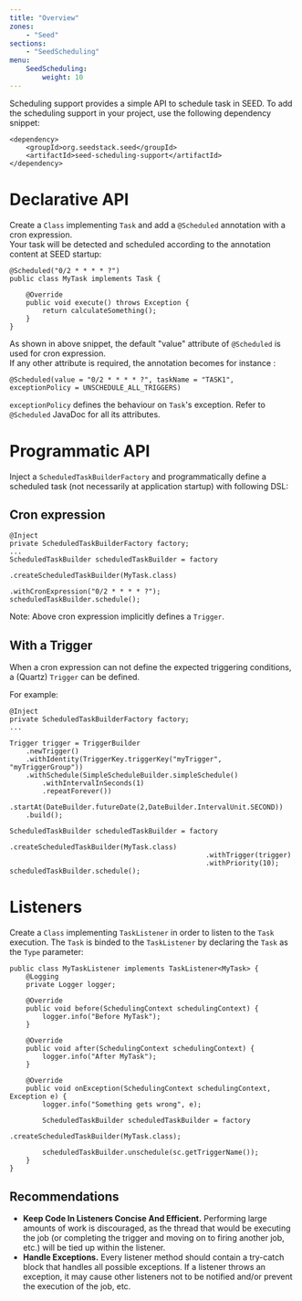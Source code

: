 ```yaml
---
title: "Overview"
zones:
    - "Seed"
sections:
    - "SeedScheduling"
menu:
    SeedScheduling:
        weight: 10
---
```


Scheduling support provides a simple API to schedule task in SEED. To add the scheduling support in your project, use
the following dependency snippet:

    <dependency>
        <groupId>org.seedstack.seed</groupId>
        <artifactId>seed-scheduling-support</artifactId>
    </dependency>

# Declarative API

Create a `Class` implementing `Task` and add a `@Scheduled` annotation with a cron expression.<br>
Your task will be detected and scheduled according to the annotation content at SEED startup:

    @Scheduled("0/2 * * * * ?")
    public class MyTask implements Task {

        @Override
        public void execute() throws Exception {
            return calculateSomething();
        }
    }

As shown in above snippet, the default "value" attribute of `@Scheduled` is used for cron expression. <br>
If any other attribute is required, the annotation becomes for instance :
	
	@Scheduled(value = "0/2 * * * * ?", taskName = "TASK1", exceptionPolicy = UNSCHEDULE_ALL_TRIGGERS)

`exceptionPolicy` defines the behaviour on `Task`'s exception. Refer to `@Scheduled` JavaDoc for all its attributes. 

# Programmatic API
Inject a `ScheduledTaskBuilderFactory` and programmatically define a scheduled task (not necessarily at application startup) with following DSL:

## Cron expression

    @Inject
    private ScheduledTaskBuilderFactory factory;
    ...
    ScheduledTaskBuilder scheduledTaskBuilder = factory
													.createScheduledTaskBuilder(MyTask.class)
													.withCronExpression("0/2 * * * * ?");
	scheduledTaskBuilder.schedule();	
    
Note: Above cron expression implicitly defines a `Trigger`.

## With a Trigger

When a cron expression can not define the expected triggering conditions, a (Quartz) `Trigger` can be defined.

For example:

    @Inject
    private ScheduledTaskBuilderFactory factory;
    ...
    
    Trigger trigger = TriggerBuilder
		.newTrigger()
		.withIdentity(TriggerKey.triggerKey("myTrigger", "myTriggerGroup"))
		.withSchedule(SimpleScheduleBuilder.simpleSchedule()
            .withIntervalInSeconds(1)
            .repeatForever())
		.startAt(DateBuilder.futureDate(2,DateBuilder.IntervalUnit.SECOND))
		.build();
 	
 	ScheduledTaskBuilder scheduledTaskBuilder = factory
													.createScheduledTaskBuilder(MyTask.class)
													.withTrigger(trigger)
													.withPriority(10);
    scheduledTaskBuilder.schedule();



# Listeners
Create a `Class` implementing `TaskListener` in order to listen to the `Task` execution. The `Task` is binded to the `TaskListener` by declaring the
`Task` as the `Type` parameter:

    public class MyTaskListener implements TaskListener<MyTask> {
        @Logging
        private Logger logger;

        @Override
        public void before(SchedulingContext schedulingContext) {
            logger.info("Before MyTask");
        }

        @Override
        public void after(SchedulingContext schedulingContext) {
            logger.info("After MyTask");
        }

        @Override
        public void onException(SchedulingContext schedulingContext, Exception e) {
            logger.info("Something gets wrong", e);
			
			ScheduledTaskBuilder scheduledTaskBuilder = factory
												.createScheduledTaskBuilder(MyTask.class);
												
			scheduledTaskBuilder.unschedule(sc.getTriggerName());
        }
    }

## Recommendations

* **Keep Code In Listeners Concise And Efficient.** Performing large amounts of work is discouraged, as the thread that
would be executing the job (or completing the trigger and moving on to firing another job, etc.) will be tied up
within the listener.
* **Handle Exceptions.** Every listener method should contain a try-catch block that handles all possible exceptions. If
a listener throws an exception, it may cause other listeners not to be notified and/or prevent the execution of
the job, etc.